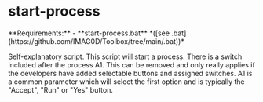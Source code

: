 # start-process

<p class="callout info">**Requirements:**  
- **start-process.bat** *([see .bat](https://github.com/IMAG0D/Toolbox/tree/main/.bat))*</p>

Self-explanatory script. This script will start a process. There is a switch included after the process A1. This can be removed and only really applies if the developers have added selectable buttons and assigned switches. A1 is a common parameter which will select the first option and is typically the "Accept", "Run" or "Yes" button.